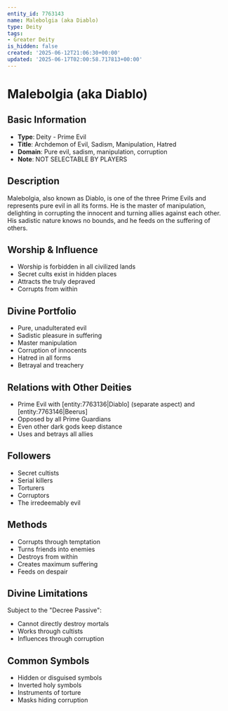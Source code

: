 ```yaml
---
entity_id: 7763143
name: Malebolgia (aka Diablo)
type: Deity
tags:
- Greater Deity
is_hidden: false
created: '2025-06-12T21:06:30+00:00'
updated: '2025-06-17T02:00:58.717813+00:00'
---
```


# Malebolgia (aka Diablo)

## Basic Information

- **Type**: Deity - Prime Evil
- **Title**: Archdemon of Evil, Sadism, Manipulation, Hatred
- **Domain**: Pure evil, sadism, manipulation, corruption
- **Note**: NOT SELECTABLE BY PLAYERS

## Description

Malebolgia, also known as Diablo, is one of the three Prime Evils and represents pure evil in all its forms. He is the master of manipulation, delighting in corrupting the innocent and turning allies against each other. His sadistic nature knows no bounds, and he feeds on the suffering of others.

## Worship & Influence

- Worship is forbidden in all civilized lands
- Secret cults exist in hidden places
- Attracts the truly depraved
- Corrupts from within

## Divine Portfolio

- Pure, unadulterated evil
- Sadistic pleasure in suffering
- Master manipulation
- Corruption of innocents
- Hatred in all forms
- Betrayal and treachery

## Relations with Other Deities

- Prime Evil with [entity:7763136|Diablo] (separate aspect) and [entity:7763146|Beerus]
- Opposed by all Prime Guardians
- Even other dark gods keep distance
- Uses and betrays all allies

## Followers

- Secret cultists
- Serial killers
- Torturers
- Corruptors
- The irredeemably evil

## Methods

- Corrupts through temptation
- Turns friends into enemies
- Destroys from within
- Creates maximum suffering
- Feeds on despair

## Divine Limitations

Subject to the "Decree Passive":

- Cannot directly destroy mortals
- Works through cultists
- Influences through corruption

## Common Symbols

- Hidden or disguised symbols
- Inverted holy symbols
- Instruments of torture
- Masks hiding corruption